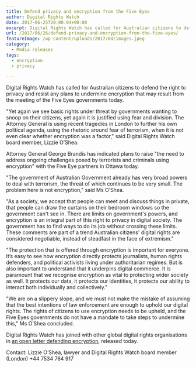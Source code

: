 ```yaml
---
title: Defend privacy and encryption from the Five Eyes
author: Digital Rights Watch
date: 2017-06-25T20:00:04+00:00
excerpt: Digital Rights Watch has called for Australian citizens to defend the right to privacy and resist any plans to undermine encryption that may result from the meeting of the Five Eyes governments today.
url: /2017/06/26/defend-privacy-and-encryption-from-the-five-eyes/
featureImage: /wp-content/uploads/2017/04/images.jpeg
category:
  - Media releases
tags:
  - encryption
  - privacy

---
```

Digital Rights Watch has called for Australian citizens to defend the right to privacy and resist any plans to undermine encryption that may result from the meeting of the Five Eyes governments today.

"Yet again we see basic rights under threat by governments wanting to snoop on their citizens, yet again it is justified using fear and division. The Attorney General is using recent tragedies in London to further his own political agenda, using the rhetoric around fear of terrorism, when it is not even clear whether encryption was a factor," said Digital Rights Watch board member, Lizzie O&#8217;Shea.

Attorney General George Brandis has indicated plans to raise "the need to address ongoing challenges posed by terrorists and criminals using encryption" with the Five Eye partners in Ottawa today.

"The government of Australian Government already has very broad powers to deal with terrorism, the threat of which continues to be very small. The problem here is not encryption," said Ms O&#8217;Shea.

"As a society, we accept that people can meet and discuss things in private, that people can draw the curtains on their bedroom windows so the government can't see in. There are limits on government's powers, and encryption is an integral part of this right to privacy in digital society. The government has to find ways to do its job without crossing these limits. These comments are part of a trend Australian citizens' digital rights are considered negotiable, instead of steadfast in the face of extremism."

"The protection that is offered through encryption is important for everyone. It&#8217;s easy to see how encryption directly protects journalists, human rights defenders, and political activists living under authoritarian regimes. But is also important to understand that it underpins digital commerce. It is paramount that we recognise encryption as vital to protecting wider society as well. It protects our data, it protects our identities, it protects our ability to interact both individually and collectively."

"We are on a slippery slope, and we must not make the mistake of assuming that the best intentions of law enforcement are enough to uphold our digital rights. The rights of citizens to use encryption needs to be upheld, and the Five Eyes governments do not have a mandate to take steps to undermine this," Ms O&#8217;Shea concluded.

Digital Rights Watch has joined with other global digital rights organisations in [an open letter defending encryption][1], released today.

Contact: Lizzie O&#8217;Shea, lawyer and Digital Rights Watch board member (London) +44 7534 764 917

 [1]: https://securetheinternet.org/

